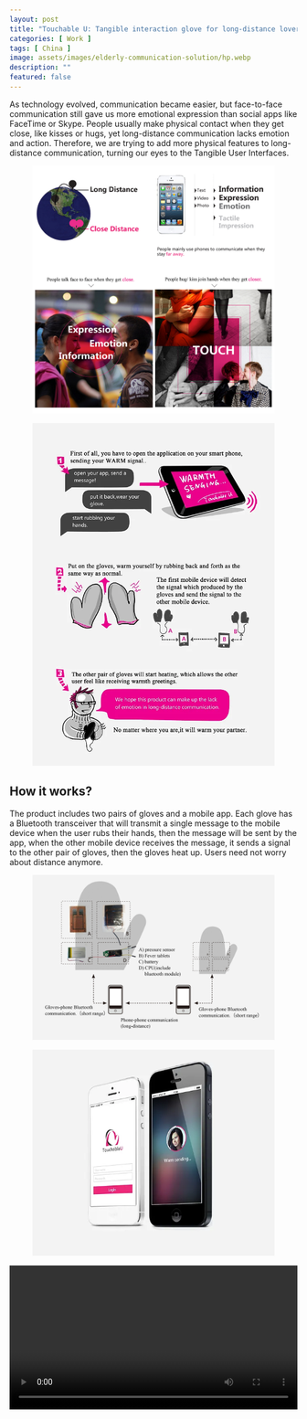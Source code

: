 ```yaml
---
layout: post
title: "Touchable U: Tangible interaction glove for long-distance lovers"
categories: [ Work ]
tags: [ China ]
image: assets/images/elderly-communication-solution/hp.webp
description: ""
featured: false
---
```


As technology evolved, communication became easier, but face-to-face communication still gave us more emotional expression than social apps like FaceTime or Skype. People usually make physical contact when they get close, like kisses or hugs, yet long-distance communication lacks emotion and action. Therefore, we are trying to add more physical features to long-distance communication, turning  our eyes to the Tangible User Interfaces.

<figure>
    <img src="../assets/images/touchable-u/touchable-u-1.jpg">
</figure>

<figure>
    <img src="../assets/images/touchable-u/touchable-u-2.webp">
</figure>

## How it works?

The product includes two pairs of gloves and a mobile app. Each glove has a Bluetooth transceiver that will transmit a single message to the mobile device when the user rubs their hands, then the message will be sent by the app, when the other mobile device receives the message, it sends a signal to the other pair of gloves, then the gloves heat up. Users need not worry about distance anymore. 

<figure>
    <img src="../assets/images/touchable-u/touchable-u-3.jpg">
</figure>

<figure>
    <img src="../assets/images/touchable-u/touchable-u-4.webp">
</figure>

<video width="100%" controls>
    <source src="https://user-images.githubusercontent.com/3339663/193617274-1d45b252-0370-4b16-90f1-fe5fbc077725.mp4" type="video/mp4">
</video>
